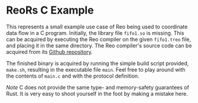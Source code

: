 # ReoRs C Example

This represents a small example use case of Reo being used to coordinate data 
flow in a C program. Initially, the library file `fifo1.so` is missing. 
This can be acquired by executing the Reo compiler on the given `fifo1.treo` file, and placing it in the same directory. The Reo compiler's source code can be acquired from its [Github repository](https://github.com/ReoLanguage/Reo).

The finished binary is acquired by running the simple build script provided, `make.sh`, resulting in the executable file `main`. Feel free to play around with the contents of `main.c` and with the protocol definition. 

*Note* C does not provide the same type- and memory-safety guarantees of Rust. It is very easy to shoot yourself in the foot by making a mistake here.